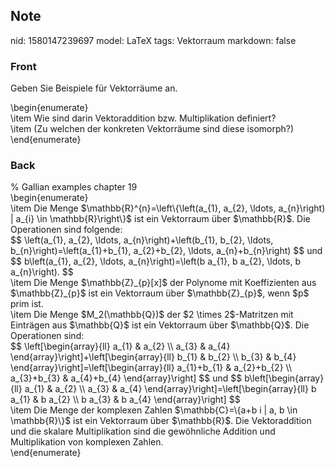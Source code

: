 ## Note
nid: 1580147239697
model: LaTeX
tags: Vektorraum
markdown: false

### Front
Geben Sie Beispiele für Vektorräume an.
<div>
  \begin{enumerate}
</div>
<div>
  \item Wie sind darin Vektoraddition bzw. Multiplikation
  definiert?
</div>
<div>
  \item (Zu welchen der konkreten Vektorräume sind diese isomorph?)
</div>
<div>
  \end{enumerate}
</div>

### Back
<div>
  % Gallian examples chapter 19
</div>\begin{enumerate}
<div>
  \item Die Menge <span>$\mathbb{R}^{n}=\left\{\left(a_{1}, a_{2},
  \ldots, a_{n}\right) | a_{i} \in \mathbb{R}\right\}$ ist ein
  Vektorraum über</span> <span>$\mathbb{R}$. Die Operationen sind
  folgende:</span>
</div>$$ \left(a_{1}, a_{2}, \ldots, a_{n}\right)+\left(b_{1},
b_{2}, \ldots, b_{n}\right)=\left(a_{1}+b_{1}, a_{2}+b_{2}, \ldots,
a_{n}+b_{n}\right) $$ und $$ b\left(a_{1}, a_{2}, \ldots,
a_{n}\right)=\left(b a_{1}, b a_{2}, \ldots, b a_{n}\right). $$
<div>
  \item Die Menge $\mathbb{Z}_{p}[x]$ der Polynome mit
  Koeffizienten aus $\mathbb{Z}_{p}$ ist ein Vektorraum über
  $\mathbb{Z}_{p}$, wenn $p$ prim ist.
</div>
<div>
  \item Die Menge $M_2(\mathbb{Q})$ der $2 \times 2$-Matritzen mit
  Einträgen aus $\mathbb{Q}$ ist ein Vektorraum über $\mathbb{Q}$.
  Die Operationen sind:
</div>
<div>
  $$ \left[\begin{array}{ll} a_{1} & a_{2} \\ a_{3} & a_{4}
  \end{array}\right]+\left[\begin{array}{ll} b_{1} & b_{2} \\ b_{3}
  & b_{4} \end{array}\right]=\left[\begin{array}{ll} a_{1}+b_{1} &
  a_{2}+b_{2} \\ a_{3}+b_{3} & a_{4}+b_{4} \end{array}\right] $$
  und $$ b\left[\begin{array}{ll} a_{1} & a_{2} \\ a_{3} & a_{4}
  \end{array}\right]=\left[\begin{array}{ll} b a_{1} & b a_{2} \\ b
  a_{3} & b a_{4} \end{array}\right] $$
</div>
<div>
  \item Die Menge der komplexen Zahlen $\mathbb{C}=\{a+b i | a, b
  \in \mathbb{R}\}$ ist ein Vektorraum über $\mathbb{R}$. Die
  Vektoraddition und die skalare Multiplikation sind die
  gewöhnliche Addition und Multiplikation von komplexen Zahlen.
  <div>
    \end{enumerate}
  </div>
</div>
